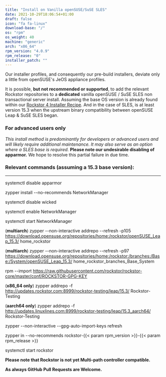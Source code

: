 ```yaml
---
title: "Install on Vanilla openSUSE/SuSE SLES"
date: 2021-10-29T18:06:54+01:00
draft: false
icon: "fa fa-linux"
download-base: "/"
os: "rpm"
os_weight: 40
machine: "generic"
arch: "x86_64"
rpm_version: "4.0.9"
rpm_release: "0"
installer_patch: ""
---
```



Our installer profiles, and consequently our pre-build installers, deviate only a little from openSUSE's JeOS appliance profiles.

It is possible, **but not recommended or supported**, to add the relevant Rockstor repositories to a **dedicated** vanilla openSUSE / SuSE SLES non transactional server install.
Assuming the base OS version is already found within our [Rockstor 4 Installer Recipe](https://github.com/rockstor/rockstor-installer).
And in the case of SLES, is at least version 15.3 when the upstream binary compatibility between openSUSE Leap & SuSE SLES began.  

### **For advanced users only**
 
*This install method is predominantly for developers or advanced users and will likely require additional maintenance.
It may also serve as an option where a SLES base is required.*
**Please note our undesirable disabling of apparmor.** We hope to resolve this partial failure in due time.

### Relevant commands (assuming a 15.3 base version):

---

systemctl disable apparmor

zypper install \--no-recommends NetworkManager

systemctl disable wicked

systemctl enable NetworkManager

systemctl start NetworkManager

(**multiarch**) zypper \--non-interactive addrepo \--refresh -p105 https://download.opensuse.org/repositories/home:/rockstor/openSUSE_Leap_15.3/ home_rockstor

(**multiarch**) zypper \--non-interactive addrepo \--refresh -p97 https://download.opensuse.org/repositories/home:/rockstor:/branches:/Base:/System/openSUSE_Leap_15.3/  home_rockstor_branches_Base_System

rpm \--import https://raw.githubusercontent.com/rockstor/rockstor-core/master/conf/ROCKSTOR-GPG-KEY

(**x86_64 only**) zypper addrepo -f http://updates.rockstor.com:8999/rockstor-testing/leap/15.3/ Rockstor-Testing

(**aarch64 only**) zypper addrepo -f http://updates.linuxlines.com:8999/rockstor-testing/leap/15.3_aarch64/ Rockstor-Testing

zypper \--non-interactive \--gpg-auto-import-keys refresh

zypper in \--no-recommends rockstor-{{< param rpm_version >}}-{{< param rpm_release >}}

systemctl start rockstor

**Please note that Rockstor is not yet Multi-path controller compatible.**

**As always GitHub Pull Requests are Welcome.**






 
